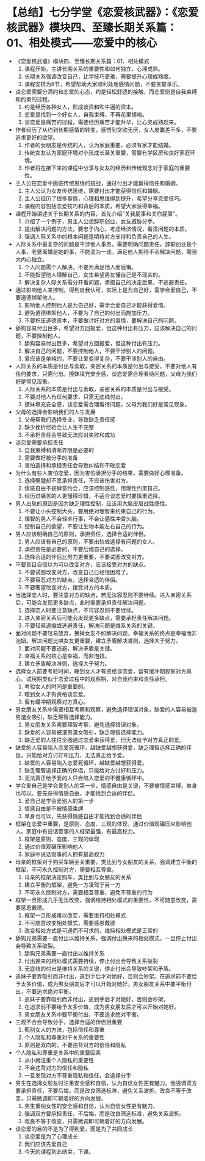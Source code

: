 # 【总结】七分学堂《恋爱核武器》：《恋爱核武器》模块四、至臻长期关系篇：01、相处模式——恋爱中的核心

-   《恋爱核武器》模块四、至臻长期关系篇：01、相处模式
    1.  课程开始，主讲长期关系的重要性和如何独立、心理成熟。
    2.  长期关系强调改变自己，比学技巧更难，需要提升心理成熟度。
    3.  课程安排为8节，希望帮助大家顺利处理感情问题，不要贪婪享乐。
-   谈恋爱需要分清约和恋爱的心态，约是轻松舒适的接触，而恋爱则是自我束缚和约束的过程。
    1.  约是经历各种女人，形成谈资和吹牛逼的资本。
    2.  恋爱是找到一个好女人，自我束缚，不再花里胡哨。
    3.  谈恋爱是痛苦的过程，需要经历痛苦才能升华，让心灵成熟起来。
-   作者经历了从约到长期感情的转变，感悟到贪欲无厌，女人皮囊差不多，不要追求更好的欲望。
    1.  作者的女朋友是传统的人，认为家庭重要，必须有家才能结婚。
    2.  传统女友认为家庭环境对小孩成长至关重要，需要有学区房和良好家庭环境。
    3.  作者将在接下来的课程中分享与女友的经历和传统观念对于家庭的重要性。
-   主人公在恋爱中面临传统思维的挑战，通过付出才能赢得信任和婚姻。
    1.  主人公认为女友传统思维，需要付出才能获得信任和婚姻。
    2.  主人公经历了很多事情，心理和思维得到提升，希望分享恋爱技巧。
    3.  课程内容包括恋爱技巧和背后的本质，希望大家获得幸福。
-   课程开始讲述关于长期关系的内容，首先介绍"关我屁事和关你屁事"。
    1.  介绍了一个例子，男主人公想辞职创业，女友威胁分手。
    2.  提出解决问题的方法，要忠于内心，考虑经济情况，看清问题的本质。
    3.  强调人际关系中的根本问题是期待对方支持和负责自己的人生。
-   人际关系中最复杂的问题是干涉他人事务，需要明确问题责任。辞职创业是个人事，老婆离婚是她的事，不能混为一谈。满足他人期待不会解决问题，需强大内心独立。
    1.  个人问题需个人解决，不要为满足他人而后悔。
    2.  不能指望他人理解自己，女生希望男友懂自己是不现实的。
    3.  解决复杂人际关系需分开看问题，承担自己的决定后果，不逃避责任。
-   通过影响他人来控制，得到自我认可，实际上是为自己好，需学会爱自己，不要道德绑架他人。
    1.  影响他人控制他人是为自己好，需学会爱自己才能获得爱情。
    2.  避免道德绑架他人，不要为了自己的付出而施加压力。
    3.  不要积压道德资本，不要做讨好对方的事情，要解决自己的问题。
-   舔狗容易付出巨多，希望对方回报爱，但这种付出有压力，应该解决自己的问题，不要控制他人。
    1.  舔狗容易付出巨多，希望对方回报爱，但这种付出有压力。
    2.  解决自己的问题，不要控制他人，不要干涉别人的问题。
    3.  爱应该是单纯的，不要让爱变得复杂，不要干涉别人的自由。
-   人际关系的本质是付出与索取，亲密关系的本质是付出与接受，不要对他人有任何要求，只需付出。撩妹填充安全感，谈恋爱需合理看待问题，父母为我们好是常见现象。
    1.  人际关系的本质是付出与索取，亲密关系的本质是付出与接受。
    2.  不要对他人有任何要求，只需无底线付出。
    3.  撩妹填充安全感，谈恋爱需合理看待问题，父母为我们好是常见现象。
-   父母的选择会影响我们的人生发展
    1.  父母帮我们选择专业，导致缺乏责任感
    2.  缺少挫折经验会让人生不完整
    3.  不承担责任会导致无法应对失败和成功
-   谈恋爱需要承担责任
    1.  自我束缚和清晰界限是必要的
    2.  需要做好被分手的准备
    3.  害怕选择和承担责任会导致纠结和不敢恋爱
-   为什么有些人害怕恋爱，因为害怕承担分手的结果，需要做好心理准备。
    1.  选择劈腿却不愿承担责任，不应该伤害对方。
    2.  情感自由不是肆意约会，应该控制感性，用理性约束自己。
    3.  经历过痛苦的人更懂得珍惜，不适合谈恋爱时要慎重选择。
-   男人出轨的原因是因为缺乏理性控制，应该用大脑皮层战胜感性。
    1.  不要让小头控制大头，要用绝对理智来约束自己的行为。
    2.  理智的男人不会轻率行事，不会让感性冲昏头脑。
    3.  控制自己的欲望，不要让生物本能左右自己的行为。
-   男人应该明确自己的原则，承担责任，选择合适的伴侣。
    1.  男人应该有自己的原则，不要出轨或选择有问题的女人。
    2.  承担责任是必要的，不要后悔自己的选择。
    3.  选择合适的伴侣比努力更重要，不要试图改变对方。
-   不要盲目自信以为可以改变对方，应该接受对方的缺点。
    1.  不要试图改变对方，改变自己已经很困难了。
    2.  不要容忍对方的缺点，选择合适的伴侣。
    3.  不要奢望改变对方，接受对方的本质。
-   当选择恋人时，要注意对方的缺点，若无法容忍则不要继续。进入亲密关系后，可能会发现更多缺点，此时需要承担责任解决问题。
    1.  选择恋人时要注意缺点，不可容忍则不要继续。
    2.  进入亲密关系后可能会发现更多缺点，需要承担责任解决问题。
    3.  不要轻易退缩或逃避责任，解决问题是维系关系的关键。
-   面对问题不要轻易放弃，换掉女友不如解决问题，幸福关系的终点是幸福而非泡妞。解决问题比哄女友更重要，建立矛盾解决准则，选择大于努力。
    1.  面对问题不要逃避，解决矛盾是关键。
    2.  幸福关系的核心是幸福，而非泡妞。
    3.  建立矛盾解决准则，选择大于努力。
-   选择女人前要考验时间，睡到女人才有资格谈恋爱，留有缓冲期观察对方真心。试用期类似于恋爱过程中的观察期，对自我约束和责任承担。
    1.  考验女人的时间是重要的。
    2.  睡到女人才有资格谈恋爱。
    3.  留有缓冲期观察对方真心。
-   男女朋友关系中需要相互考察和观察，避免选择错误对象，缺爱的人容易被渣男渣女吸引，缺乏理智选择能力。
    1.  男女朋友关系需要理智考察，避免选择错误对象。
    2.  缺爱的人容易被渣男渣女吸引，缺乏理智选择能力。
    3.  缺乏爱的人往往企图通过恋爱来获得爱，但无法给予对方真正的爱。
-   缺爱的人容易陷入恋爱死循环，越缺爱越想获得爱，缺乏理智选择正确的伴侣，只能给对方讨好和压力，无法真正给予爱。
    1.  缺爱的人容易陷入恋爱死循环，越缺爱越想获得爱。
    2.  缺乏理智选择正确的伴侣，只能给对方讨好和压力。
    3.  无法真正给予爱的人只会陷入恋爱的不健康循环中。
-   学会爱自己是学会爱别人的第一步，情感自由是关键，不要被情感束缚，单身也可以。要先获得情感自由，才能找到合适的伴侣。
    1.  爱自己是学会爱别人的第一步
    2.  情感自由是不被情感束缚
    3.  单身也可以，先获得情感自由才能找到合适的伴侣
-   框架在恋爱中重要，是原则、态度、三观的体现，通过价值观碾压来影响他人。家庭中有说话管事的人框架最强，有最高权力。
    1.  框架是原则、态度、三观的体现
    2.  通过价值观碾压影响他人
    3.  家庭中说话管事的人拥有最高权力
-   母亲的框架对于购买车辆至关重要，类比到与女朋友的关系，强调建立平衡的框架，不可永久控制对方，需要相互尊重。
    1.  母亲的框架决定购车，类比到与女朋友的关系
    2.  建立平衡的框架，避免一方凌驾于另一方
    3.  不可永久控制对方，需要相互尊重，避免不尊重的行为
-   框架一旦形成几乎无法改变，强调维持相处模式的重要性，不可随意改变，需要感恩戴德。
    1.  框架一旦形成难以改变，需要维持相处模式
    2.  不可随意改变相处模式，需要感恩戴德
    3.  改变相处方式是可遇而不可求的，维持相处模式是正常的
-   舔狗兄弟需要一直付出以维持关系，强调付出换来的相处模式，一旦停止付出会导致关系破裂。
    1.  舔狗兄弟需要一直付出以维持关系
    2.  付出换来的相处模式需要持续，停止付出会导致关系破裂
    3.  无底线的付出是维持关系的关键，停止付出会导致吵架和矛盾。
-   追妹子要靠吸引而非付出，追到手后才对她好，否则会吵架。在追求前不要给予太多价值，成为男女朋友后才可以开始对她好。男女朋友关系中要平衡付出，不要追求绝对平衡。
    1.  追妹子要靠吸引而非付出，追到手后才对她好，否则会吵架。
    2.  在追求前不要给予太多价值，成为男女朋友后才可以开始对她好。
    3.  男女朋友关系中要平衡付出，不要追求绝对平衡。
-   三观不合会导致分手，选择合适的伴侣很重要
    1.  甄别女人的方法，包括信任和尊重
    2.  个人隐私和尊重对于关系的重要性
    3.  原则是双向的，不要违背对方的信任和隐私
-   个人隐私和尊重是关系中的重要因素
    1.  从小就注重个人隐私的重要性
    2.  不会违背对方的信任和隐私
    3.  一旦发现对方不尊重隐私和信任，会选择分手
-   男生在选择女朋友时注重安全感和自信，认为自信女性更有魅力。他强调双方要承担责任，不要后悔，而是改良筛选标准，避免关系波折。改良不等于改变，只需微调即可朝着好的方向发展。
    1.  男生重视女性的安全感和自信，认为自信女性更有魅力。
    2.  强调双方要承担责任，不后悔，而是改良筛选标准，避免关系波折。
    3.  改良不等于改变，只需微调即可朝着好的方向发展。
-   谈恋爱的目的不是为了得到爱，而是为了共同成长
    1.  谈恋爱是为了心理成长
    2.  我们应该先爱自己
    3.  今天的课程到此结束，下课。